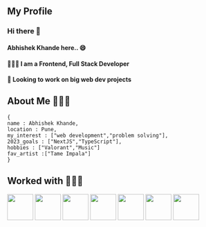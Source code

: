 ## My Profile
### Hi there 👋
#### Abhishek Khande here.. 😄
#### 🧑🏽‍💻 I am a Frontend, Full Stack Developer 
#### 📂 Looking to work on big web dev projects 

## About Me 🧑🏽‍💼
```
{
name : Abhishek Khande,
location : Pune,
my_interest : ["web development","problem solving"],
2023_goals : ["NextJS","TypeScript"],
hobbies : ["Valorant","Music"]
fav_artist :["Tame Impala"]
}
```
## Worked with 🧑🏽‍💻
<p align="left">
<img src="https://cdn.jsdelivr.net/gh/devicons/devicon/icons/html5/html5-original-wordmark.svg" width="60" height="60"/>
<img src="https://cdn.jsdelivr.net/gh/devicons/devicon/icons/css3/css3-original.svg"  width="60" height="60" />
<img src="https://cdn.jsdelivr.net/gh/devicons/devicon/icons/javascript/javascript-original.svg"  width="60" height="60"/>
 <img src="https://cdn.jsdelivr.net/gh/devicons/devicon/icons/react/react-original.svg"  width="60" height="60"/>
 <img src="https://cdn.jsdelivr.net/gh/devicons/devicon/icons/redux/redux-original.svg"  width="60" height="60"/>
 <img src="https://cdn.jsdelivr.net/gh/devicons/devicon/icons/mongodb/mongodb-original-wordmark.svg" width="60" height="60"/>
 <img src="https://cdn.jsdelivr.net/gh/devicons/devicon/icons/nodejs/nodejs-original-wordmark.svg"  width="60" height="60"/>
 </p>
